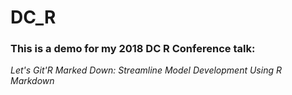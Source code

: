 # DC_R
### This is a demo for my 2018 DC R Conference talk:
*Let's Git'R Marked Down: Streamline Model Development Using R Markdown*
